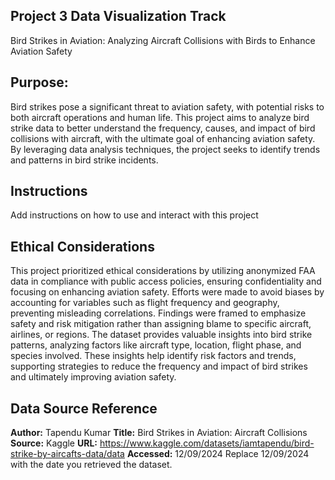 **Project 3 Data Visualization Track**
---
Bird Strikes in Aviation: Analyzing Aircraft Collisions with Birds to Enhance Aviation Safety

**Purpose:**
---
Bird strikes pose a significant threat to aviation safety, with potential risks to both aircraft operations and human life. This project aims to analyze bird strike data to better understand the frequency, causes, and impact of bird collisions with aircraft, with the ultimate goal of enhancing aviation safety. By leveraging data analysis techniques, the project seeks to identify trends and patterns in bird strike incidents.

**Instructions**
---
Add instructions on how to use and interact with this project

**Ethical Considerations**
---
This project prioritized ethical considerations by utilizing anonymized FAA data in compliance with public access policies, ensuring confidentiality and focusing on enhancing aviation safety. Efforts were made to avoid biases by accounting for variables such as flight frequency and geography, preventing misleading correlations. Findings were framed to emphasize safety and risk mitigation rather than assigning blame to specific aircraft, airlines, or regions. The dataset provides valuable insights into bird strike patterns, analyzing factors like aircraft type, location, flight phase, and species involved. These insights help identify risk factors and trends, supporting strategies to reduce the frequency and impact of bird strikes and ultimately improving aviation safety.

**Data Source Reference** 
---
**Author:** Tapendu Kumar
**Title:** Bird Strikes in Aviation: Aircraft Collisions
**Source:** Kaggle
**URL:** https://www.kaggle.com/datasets/iamtapendu/bird-strike-by-aircafts-data/data
**Accessed:** 12/09/2024
Replace 12/09/2024 with the date you retrieved the dataset.
